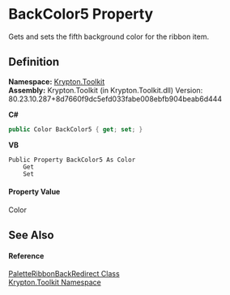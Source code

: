 # BackColor5 Property


Gets and sets the fifth background color for the ribbon item.



## Definition
**Namespace:** <a href="79d2eac2-21f4-54ff-7552-b20c33c30600.md">Krypton.Toolkit</a>  
**Assembly:** Krypton.Toolkit (in Krypton.Toolkit.dll) Version: 80.23.10.287+8d7660f9dc5efd033fabe008ebfb904beab6d444

**C#**
``` C#
public Color BackColor5 { get; set; }
```
**VB**
``` VB
Public Property BackColor5 As Color
	Get
	Set
```



#### Property Value
Color

## See Also


#### Reference
<a href="ce081ca9-68bf-54d1-d461-3d923797fc3f.md">PaletteRibbonBackRedirect Class</a>  
<a href="79d2eac2-21f4-54ff-7552-b20c33c30600.md">Krypton.Toolkit Namespace</a>  
